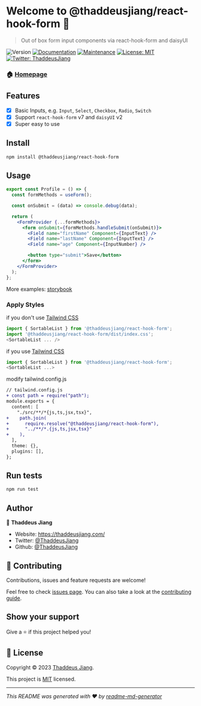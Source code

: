 # Welcome to @thaddeusjiang/react-hook-form 👋

> Out of box form input components via react-hook-form and daisyUI

![Version](https://img.shields.io/npm/v/@thaddeusjiang/react-hook-form.svg)
[![Documentation](https://img.shields.io/badge/documentation-yes-brightgreen.svg)](https://github.com/ThaddeusJiang/react-hook-form#readme)
[![Maintenance](https://img.shields.io/badge/Maintained%3F-yes-green.svg)](https://github.com/ThaddeusJiang/react-hook-form/graphs/commit-activity)
[![License: MIT](https://img.shields.io/github/license/ThaddeusJiang/@thaddeusjiang/react-hook-form)](https://github.com/ThaddeusJiang/react-hook-form/blob/main/LICENSE)
[![Twitter: ThaddeusJiang](https://img.shields.io/twitter/follow/ThaddeusJiang.svg?style=social)](https://twitter.com/ThaddeusJiang)

### 🏠 [Homepage](https://github.com/ThaddeusJiang/react-hook-form#readme)

## Features

- [x] Basic Inputs, e.g. `Input`, `Select`, `Checkbox`, `Radio`, `Switch`
- [x] Support `react-hook-form` v7 and `daisyUI` v2
- [x] Super easy to use

## Install

```sh
npm install @thaddeusjiang/react-hook-form
```

## Usage

```jsx
export const Profile = () => {
  const formMethods = useForm();

  const onSubmit = (data) => console.debug(data);

  return (
    <FormProvider {...formMethods}>
      <form onSubmit={formMethods.handleSubmit(onSubmit)}>
        <Field name="firstName" Component={InputText} />
        <Field name="lastName" Component={InputText} />
        <Field name="age" Component={InputNumber} />

        <button type="submit">Save</button>
      </form>
    </FormProvider>
  );
};
```

More examples: [storybook](./stories/example.stories.tsx)

### Apply Styles

if you don't use [Tailwind CSS](https://tailwindcss.com/)

```ts
import { SortableList } from '@thaddeusjiang/react-hook-form';
import '@thaddeusjiang/react-hook-form/dist/index.css';
<SortableList ... />
```

if you use [Tailwind CSS](https://tailwindcss.com/)

```ts
import { SortableList } from '@thaddeusjiang/react-hook-form';
<SortableList ...>
```

modify tailwind.config.js

```diff
// tailwind.config.js
+ const path = require("path");
module.exports = {
  content: [
    "./src/**/*{js,ts,jsx,tsx}",
+    path.join(
+      require.resolve("@thaddeusjiang/react-hook-form"),
+      "../**/*.{js,ts,jsx,tsx}"
+    ),
  ],
  theme: {},
  plugins: [],
};
```

## Run tests

```sh
npm run test
```

## Author

👤 **Thaddeus Jiang**

- Website: https://thaddeusjiang.com/
- Twitter: [@ThaddeusJiang](https://twitter.com/ThaddeusJiang)
- Github: [@ThaddeusJiang](https://github.com/ThaddeusJiang)

## 🤝 Contributing

Contributions, issues and feature requests are welcome!

Feel free to check [issues page](https://github.com/ThaddeusJiang/react-hook-form/issues). You can also take a look at the [contributing guide](https://github.com/ThaddeusJiang/react-hook-form/blob/main/CONTRIBUTING.md).

## Show your support

Give a ⭐️ if this project helped you!

## 📝 License

Copyright © 2023 [Thaddeus Jiang](https://github.com/ThaddeusJiang).

This project is [MIT](https://github.com/ThaddeusJiang/react-hook-form/blob/main/LICENSE) licensed.

---

_This README was generated with ❤️ by [readme-md-generator](https://github.com/kefranabg/readme-md-generator)_
